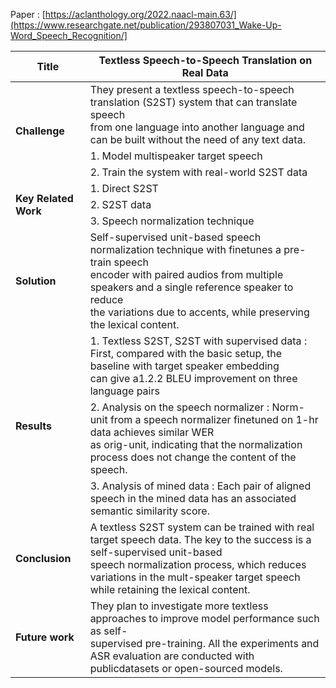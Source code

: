 Paper : [https://aclanthology.org/2022.naacl-main.63/](https://www.researchgate.net/publication/293807031_Wake-Up-Word_Speech_Recognition/]

<table class="tg">
<thead>
  <tr>
    <th class="tg-0pky"><span style="font-weight:bold">Title</span></th>
    <th class="tg-0pky"><span style="font-weight:bold">Textless Speech-to-Speech Translation on Real Data</span></th>
  </tr>
</thead>
<tbody>
  <tr>
    <td class="tg-0pky" rowspan="3"><span style="font-weight:bold">Challenge</span></td>
    <td class="tg-0pky">They present a textless speech-to-speech translation (S2ST) system that can translate speech<br>from one language into another language and can be built without the need of any text data.<br></td>
  </tr>
  <tr>
    <td class="tg-0pky">1. Model multispeaker target speech</td>
  </tr>
  <tr>
    <td class="tg-0pky">2. Train the system with real-world S2ST data</td>
  </tr>
  <tr>
    <td class="tg-fymr" rowspan="3"><span style="font-weight:bold">Key Related Work</span></td>
    <td class="tg-0pky">1. Direct S2ST</td>
  </tr>
  <tr>
    <td class="tg-0pky">2. S2ST data</td>
  </tr>
  <tr>
    <td class="tg-0pky">3. Speech normalization technique</td>
  </tr>
  <tr>
    <td class="tg-0pky"><span style="font-weight:bold">Solution</span></td>
    <td class="tg-0pky">Self-supervised unit-based speech normalization technique with finetunes a pre-train speech<br>encoder with paired audios from multiple speakers and a single reference speaker to reduce <br>the variations due to accents, while preserving the lexical content.</td>
  </tr>
  <tr>
    <td class="tg-0pky" rowspan="3"><span style="font-weight:bold">Results</span></td>
    <td class="tg-0pky">1. Textless S2ST, S2ST with supervised data : First, compared with the basic setup, the baseline with target speaker embedding<br>can give a1.2.2 BLEU improvement on three language pairs</td>
  </tr>
  <tr>
    <td class="tg-0lax">2. Analysis on the speech normalizer : Norm-unit from a speech normalizer finetuned on 1-hr data achieves similar WER<br>as orig-unit, indicating that the normalization process does not change the content of the speech.</td>
  </tr>
  <tr>
    <td class="tg-0lax">3. Analysis of mined data : Each pair of aligned speech in the mined data has an associated semantic similarity score.</td>
  </tr>
  <tr>
    <td class="tg-0pky"><span style="font-weight:bold">Conclusion</span></td>
    <td class="tg-0pky">A textless S2ST system can be trained with real target speech data. The key to the success is a self-supervised unit-based<br>speech normalization process, which reduces variations in the mult-speaker target speech while retaining the lexical content.</td>
  </tr>
  <tr>
    <td class="tg-0pky"><span style="font-weight:bold">Future work</span></td>
    <td class="tg-0pky">They plan to investigate more textless approaches to improve model performance such as self-<br>supervised pre-training. All the experiments and ASR evaluation are conducted with publicdatasets or open-sourced models.<br></td>
  </tr>
</tbody>
</table>
